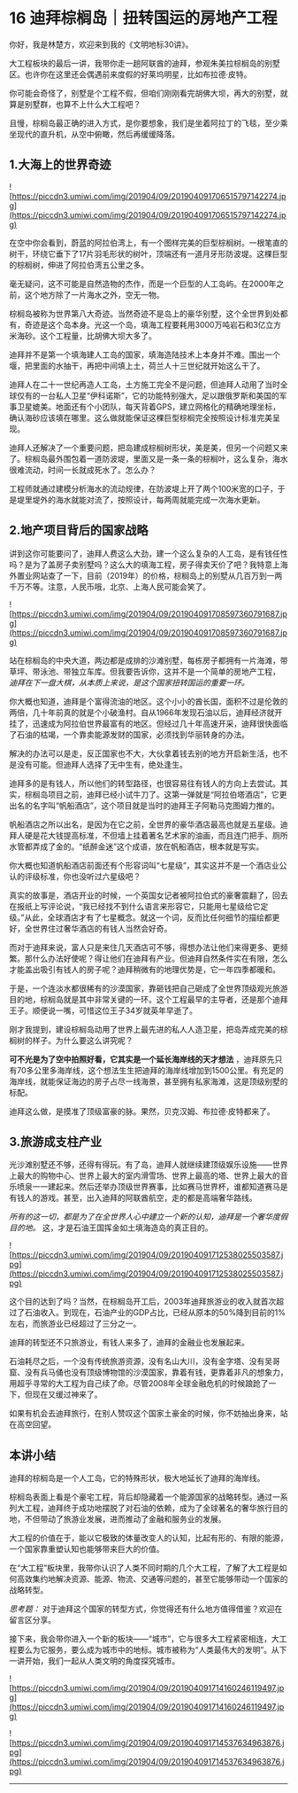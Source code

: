 # 16 迪拜棕榈岛｜扭转国运的房地产工程

你好，我是林楚方，欢迎来到我的《文明地标30讲》。

大工程板块的最后一讲，我带你走一趟阿联酋的迪拜，参观朱美拉棕榈岛的别墅区。也许你在这里还会偶遇前来度假的好莱坞明星，比如布拉德·皮特。

你可能会奇怪了，别墅是个工程不假，但咱们刚刚看完胡佛大坝，再大的别墅，就算是别墅群，也算不上什么大工程吧？

且慢，棕榈岛最正确的进入方式，是你要想象，我们是坐着阿拉丁的飞毯，至少乘坐现代的直升机，从空中俯瞰，然后再缓缓降落。

## 1.大海上的世界奇迹

![https://piccdn3.umiwi.com/img/201904/09/201904091706515797142274.jpg](https://piccdn3.umiwi.com/img/201904/09/201904091706515797142274.jpg)

在空中你会看到，蔚蓝的阿拉伯湾上，有一个图样完美的巨型棕榈树。一根笔直的树干，环绕它垂下了17片羽毛形状的树叶，顶端还有一道月牙形防波堤。这棵巨型的棕榈树，伸进了阿拉伯湾五公里之多。

毫无疑问，这不可能是自然造物的杰作，而是一个巨型的人工岛屿。在2000年之前，这个地方除了一片海水之外，空无一物。

棕榈岛被称为世界第八大奇迹。当然奇迹不是岛上的豪华别墅，这个全世界到处都有，奇迹是这个岛本身。光这一个岛，填海工程要耗用3000万吨岩石和3亿立方米海砂。这个工程量，比胡佛大坝大多了。

迪拜并不是第一个填海建人工岛的国家，填海造陆技术上本身并不难。围出一个堰，把里面的水抽干，再把中间填上土，荷兰人十三世纪就开始这么干了。

迪拜人在二十一世纪再造人工岛，土方施工完全不是问题，但迪拜人动用了当时全球仅有的一台私人卫星“伊科诺斯”，它的功能特别强大，足以跟俄罗斯和美国的军事卫星媲美。地面还有个小团队，每天背着GPS，建立网格化的精确地理坐标，确认海砂应该填在哪里。这么做就能保证这棵巨型棕榈完全按照设计标准完美呈现。

迪拜人还解决了一个重要问题，把岛建成棕榈树形状，美是美，但另一个问题又来了。棕榈岛最外围包着一道防波堤，里面又是一条一条的棕榈叶，这么复杂，海水很难流动，时间一长就成死水了。怎么办？

工程师就通过建模分析海水的流动规律，在防波堤上开了两个100米宽的口子，于是堤里堤外的海水就能对流了，按照设计，每两周就能完成一次海水更新。

## 2.地产项目背后的国家战略

讲到这你可能要问了，迪拜人费这么大劲，建一个这么复杂的人工岛，是有钱任性吗？是为了盖房子卖别墅吗？这么大的填海工程，房子得卖天价了吧？我特意上海外置业网站查了一下，目前（2019年）的价格，棕榈岛上的别墅从几百万到一两千万不等。注意，人民币哦，北京、上海人民可能会笑了。

![https://piccdn3.umiwi.com/img/201904/09/201904091708597360791687.jpg](https://piccdn3.umiwi.com/img/201904/09/201904091708597360791687.jpg)

站在棕榈岛的中央大道，两边都是成排的沙滩别墅，每栋房子都拥有一片海滩，带草坪、带泳池、带独立车库。但我要告诉你，这并不是一个简单的房地产工程， *迪拜在下一盘大棋，从本质上来说，是这个国家扭转国运的重要一环。*

你大概也知道，迪拜是个富得流油的地区。这个小小的酋长国，面积不过是伦敦的两倍，几十年前真的就是个小破渔村。自从1966年发现石油以后，迪拜经济就开挂了，迅速成为阿拉伯世界最富有的地区。但经过几十年高速开采，迪拜很快面临了石油的枯竭，一个靠卖能源发财的国家，必须找到华丽转身的办法。

解决的办法可以是走，反正国家也不大，大伙拿着钱去别的地方开启新生活，也不是没有可能。但迪拜人选择了无中生有，绝处逢生。

迪拜多的是有钱人，所以他们的转型路径，也很容易往有钱人的方向上去尝试。其实，棕榈岛项目之前，迪拜已经小试牛刀了。这第一弹就是“阿拉伯塔酒店”，它更出名的名字叫“帆船酒店”，这个项目就是当时的迪拜王子阿勒马克图姆力推的。

帆船酒店之所以出名，是因为在它之前，全世界的豪华酒店最高也就是五星级。迪拜人硬是花大钱提高标准，不但墙上挂着著名艺术家的油画，而且连门把手、厕所水管都弄成了金的。“纸醉金迷”这个成语，放在帆船酒店，根本就是写实。

你大概也知道帆船酒店前面还有个形容词叫“七星级”，其实这并不是一个酒店业公认的评级标准，你也没听过六星级吧？

真实的故事是，酒店开业的时候，一个英国女记者被阿拉伯式的豪奢震翻了，回去在报纸上写评论说，“我已经找不到什么语言来形容它，只能用七星级给它定级。”从此，全球酒店才有了七星概念。就这一个词，反而比任何细节的描绘都更好，全世界住过奢华酒店的有钱人当然会好奇。

而对于迪拜来说，富人只是来住几天酒店可不够，得想办法让他们来得更多、更频繁。那什么办法好使呢？得让他们在迪拜有产业。但迪拜自然条件实在有限，怎么才能盖出吸引有钱人的房子呢？迪拜稍微有的地理优势是，它一年四季都暖和。

于是，一个连淡水都很稀有的沙漠国家，靠砸钱把自己砸成了全世界顶级观光旅游目的地，棕榈岛就是其中非常关键的一环。这个工程最早的主导者，还是那个迪拜王子。顺便说一嘴，可惜这位王子34岁就英年早逝了。

刚才我提到，建设棕榈岛动用了世界上最先进的私人人造卫星，把岛弄成完美的棕榈树的样子。为什么要这么讲究呢？

 **可不光是为了空中拍照好看，它其实是一个延长海岸线的天才想法** ，迪拜原先只有70多公里多海岸线，这个想法生生把迪拜的海岸线增加到1500公里。有充足的海岸线，就能保证海边的房子占尽一线海景，甚至拥有私家海滩，这是顶级别墅的标配。

迪拜这么做，是摸准了顶级富豪的脉。果然，贝克汉姆、布拉德·皮特都来了。

## 3.旅游成支柱产业

光沙滩别墅还不够，还得有得玩。有了岛，迪拜人就继续建顶级娱乐设施——世界上最大的购物中心、世界上最大的室内滑雪场、世界上最高的塔、世界上最大的音乐喷泉一一建起来。然后还举办顶级世界赛事，比如赛马世界杯，谁都知道赛马是有钱人的游戏。甚至，出入迪拜的阿联酋航空，走的都是高端奢华路线。

 *所有的这一切，都是为了在全世界人心中建立一个新的认知，迪拜是一个奢华度假目的地。* 这，才是石油王国挥金如土填海造岛的真正目的。

![https://piccdn3.umiwi.com/img/201904/09/201904091712538025503587.jpg](https://piccdn3.umiwi.com/img/201904/09/201904091712538025503587.jpg)

这个目的达到了吗？当然，在棕榈岛开工后，2003年迪拜旅游业的收入就首次超过了石油收入。到现在，石油产业的GDP占比，已经从原本的50%降到目前的1%左右，而旅游业已经超过了三分之一。

迪拜的转型还不只旅游业，有钱人来多了，迪拜的金融业也发展起来。

石油耗尽之后，一个没有传统旅游资源，没有名山大川，没有金字塔、没有吴哥窟、没有兵马俑也没有顶级博物馆的沙漠国家，靠着有钱，更靠着非凡的想象力，用超乎寻常的大工程为自己续了命。尽管2008年全球金融危机的时候踉跄了一下，但现在又缓过神来了。

如果有机会去迪拜旅行，在别人赞叹这个国家土豪金的时候，你不妨抽出身来，站在高空回望。

## 本讲小结

迪拜的棕榈岛是一个人工岛，它的特殊形状，极大地延长了迪拜的海岸线。

棕榈岛表面上看是个豪宅工程，背后却隐藏着一个能源国家的战略转型。通过一系列大工程，迪拜终于成功地摆脱了对石油的依赖，成为了全球著名的奢华旅行目的地，不但带动了旅游业发展，进而推动了金融和服务业的发展。

大工程的价值在于，能以它极致的体量改变人的认知，比起有形的、有限的能源，一个国家靠重塑认知也能够带来巨大的价值。

在“大工程”板块里，我带你认识了人类不同时期的几个大工程，了解了大工程是如何高效集约地解决资源、能源、物流、交通等问题的，甚至它能够带动一个国家的战略转型。

 *思考题：* 对于迪拜这个国家的转型方式，你觉得还有什么地方值得借鉴？欢迎在留言区分享。

接下来，我会带你进入一个新的板块——“城市”，它与很多大工程紧密相连，大工程要么为它服务，要么成为城市中的地标。城市被称为“人类最伟大的发明”。从下一讲开始，我们一起从人类文明的角度探究城市。

![https://piccdn3.umiwi.com/img/201904/09/201904091714160246119497.jpg](https://piccdn3.umiwi.com/img/201904/09/201904091714160246119497.jpg)

![https://piccdn3.umiwi.com/img/201904/09/201904091714537634963876.jpg](https://piccdn3.umiwi.com/img/201904/09/201904091714537634963876.jpg)

---
